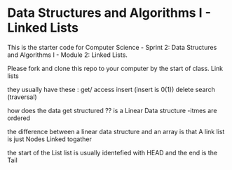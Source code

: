 # Data Structures and Algorithms I - Linked Lists

This is the starter code for Computer Science - Sprint 2: Data Structures and Algorithms I - Module 2: Linked Lists.

Please fork and clone this repo to your computer by the start of class.
Link lists 

they usually have these :
get/ access 
insert (insert is 0(1))
delete 
search (traversal)

 how does the data get structured ??
 is a Linear Data structure 
  -itmes are ordered

  the difference between a linear data structure and an array is that 
  A link list is just Nodes Linked togather

  the start of the List list is usually identefied with HEAD and the end is the Tail 